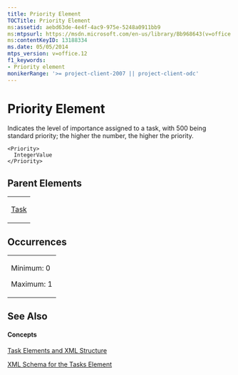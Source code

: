 ```yaml
---
title: Priority Element
TOCTitle: Priority Element
ms:assetid: aebd63de-4e4f-4ac9-975e-5248a0911bb9
ms:mtpsurl: https://msdn.microsoft.com/en-us/library/Bb968643(v=office.12)
ms:contentKeyID: 13188334
ms.date: 05/05/2014
mtps_version: v=office.12
f1_keywords:
- Priority element
monikerRange: '>= project-client-2007 || project-client-odc'
---
```


# Priority Element




Indicates the level of importance assigned to a task, with 500 being standard priority; the higher the number, the higher the priority.

    <Priority>
      IntegerValue
    </Priority>

## Parent Elements

<table>
<colgroup>
<col style="width: 100%" />
</colgroup>
<tbody>
<tr class="odd">
<td><p><a href="bb968487(v=office.12).md">Task</a></p></td>
</tr>
</tbody>
</table>

## Occurrences

<table>
<colgroup>
<col style="width: 100%" />
</colgroup>
<tbody>
<tr class="odd">
<td><p>Minimum: 0</p>
<p>Maximum: 1</p></td>
</tr>
</tbody>
</table>

## See Also

#### Concepts

[Task Elements and XML Structure](bb968475\(v=office.12\).md)

[XML Schema for the Tasks Element](bb968415\(v=office.12\).md)

